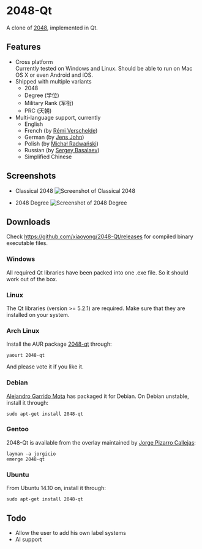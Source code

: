 # 2048-Qt

A clone of [2048](https://github.com/gabrielecirulli/2048), implemented in Qt.

## Features

- Cross platform  
  Currently tested on Windows and Linux. Should be able to run on Mac OS X or even Android and iOS.
- Shipped with multiple variants
  - 2048
  - Degree (学位)
  - Military Rank (军衔)
  - PRC (天朝)
- Multi-language support, currently
  - English
  - French (by [Rémi Verschelde](https://github.com/akien-mga))
  - German (by [Jens John](https://github.com/2ion))
  - Polish (by [Michał Radwański](https://github.com/enedil))
  - Russian (by [Sergey Basalaev](https://github.com/SBasalaev))
  - Simplified Chinese

## Screenshots

- Classical 2048
  ![Screenshot of Classical 2048](http://i1171.photobucket.com/albums/r546/xiaoyong/2048_zps8b4bad15.png)

- 2048 Degree
  ![Screenshot of 2048 Degree](http://i1171.photobucket.com/albums/r546/xiaoyong/2048_degree_zpsb142af1f.png)

## Downloads

Check https://github.com/xiaoyong/2048-Qt/releases for compiled binary executable files. 

### Windows

All required Qt libraries have been packed into one .exe file. So it should work out of the box.

### Linux

The Qt libraries (version >= 5.2.1) are required. Make sure that they are installed on your system.

### Arch Linux

Install the AUR package [2048-qt](https://aur.archlinux.org/packages/2048-qt/) through:
```
yaourt 2048-qt
```
And please vote it if you like it.

### Debian

[Alejandro Garrido Mota](https://github.com/mogaal) has packaged it for Debian. On Debian unstable, install it through:
```
sudo apt-get install 2048-qt
```

### Gentoo
2048-Qt is available from the overlay maintained by [Jorge Pizarro Callejas](https://github.com/jorgicio):
```
layman -a jorgicio
emerge 2048-qt
```

### Ubuntu

From Ubuntu 14.10 on, install it through:
```
sudo apt-get install 2048-qt
```

## Todo

- Allow the user to add his own label systems
- AI support
